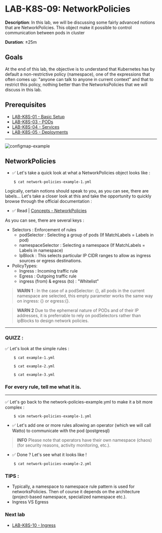 # LAB-K8S-09: NetworkPolicies

**Description**: In this lab, we will be discussing some fairly advanced notions that are NetworkPolicies. This object make it possible to control communication between pods in cluster

**Duration**: ±25m

## Goals
At the end of this lab, the objective is to understand that Kubernetes has by default a non-restrictive policy (namespace), one of the expressions that often comes up: "anyone can talk to anyone in current context" and that to restrict this policy, nothing better than the NetworksPolicies that we will discuss in this lab.

## Prerequisites
 - [LAB-K8S-01 - Basic Setup](../LAB-K8S-01/README.MD)
 - [LAB-K8S-03 - PODs](../LAB-K8S-03/README.MD)
 - [LAB-K8S-04 - Services](../LAB-K8S-04/README.MD)
 - [LAB-K8S-05 - Deployments](../LAB-K8S-05/README.MD)
 
---

![configmap-example](https://banzaicloud.com/img/blog/network-security/network-policy.png)

## NetworkPolicies 
- ✅ Let's take a quick look at what a NetworkPolicies object looks like :

``` shell
    $ cat network-policies-example-1.yml
```

Logically, certain notions should speak to you, as you can see, there are labels... Let's take a closer look at this and take the opportunity to quickly browse through the official documentation : 

- ✅ Read | [Concepts - NetworkPolicies](https://kubernetes.io/docs/concepts/services-networking/network-policies/#networkpolicy-resource)

As you can see, there are several keys :

- Selectors : Enforcement of rules
   - podSelector : Selecting a group of pods (If MatchLabels = Labels in pod) 
   - namespaceSelector : Selecting a namespace (If MatchLabels = Labels in namespace)
   - IpBlock : This selects particular IP CIDR ranges to allow as ingress sources or egress destinations.
- PolicyTypes: 
   - Ingress : Incoming traffic rule
   - Egress : Outgoing traffic rule
   - ingress (from) & egress (to) : "Whitelist"

> **WARN 1** : In the case of a podSelector: {}, all pods in the current namespace are selected, this empty parameter works the same way on ingress: {} or egress:{}.

> **WARN 2** Due to the ephemeral nature of PODs and of their IP addresses, it is preferrable to rely on podSelectors rather than ipBlocks to design network policies.

--- 

### QUIZZ :

✅ Let's look at the simple rules :

``` shell
    $ cat example-1.yml
```

``` shell
    $ cat example-2.yml
```

``` shell
    $ cat example-3.yml
```

### For every rule, tell me what it is. 
---

✅ Let's go back to the network-policies-example.yml to make it a bit more complex :

``` shell
    $ vim network-policies-example-1.yml
```

- ✅ Let's add one or more rules allowing an operator (which we will call Watto) to communicate with the pod (postgresql)

> **INFO** Please note that operators have their own namespace (chaos) (for security reasons, activity monitoring, etc.). 

- ✅ Done ? Let's see what it looks like ! 

``` shell
    $ cat network-policies-example-2.yml
```

### TIPS :

- Typically, a namespace to namespace rule pattern is used for networksPolicies. Then of course it depends on the architecture (project-based namespace, specialized namespace etc.).
- Ingress VS Egress
 
### Next lab
 - [LAB-K8S-10 - Ingress](../LAB-K8S-10/README.MD)
